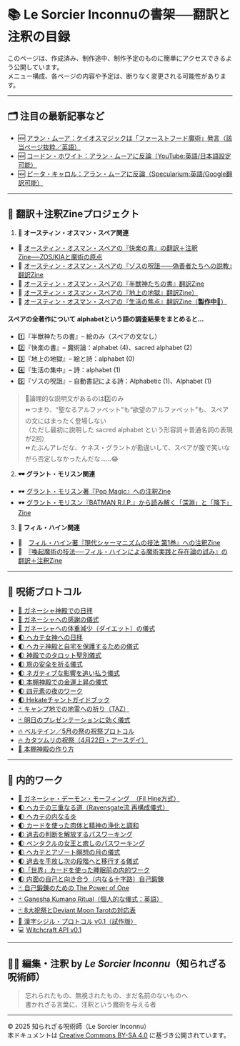 # 📚 Le Sorcier Inconnuの書架──翻訳と注釈の目録

このページは、作成済み、制作途中、制作予定のものに簡単にアクセスできるよう公開しています。<br>
メニュー構成、各ページの内容や予定は、断りなく変更される可能性があります。

---

## 🗂 注目の最新記事など

- 🆕  [アラン・ムーア：ケイオスマジックは「ファーストフード魔術」発言（該当ページ抜粋／英語）](Alanmoore_Chaos_Magic_2025.pdf)
- 🆕 [コードン・ホワイト：アラン・ムーアに反論（YouTube:英語/日本語設定可能）](https://www.youtube.com/watch?v=KyduQCcRbFs)
- 🆕 [ピータ・キャロル：アラン・ムーアに反論（Specularium:英語/Google翻訳可能）](https://www.specularium.org/blog/mayblog-2025)
  
---

## 🔗 翻訳＋注釈Zineプロジェクト

1. **🎨 オースティン・オスマン・スペア関連**<br>

- 🎨 [オースティン・オスマン・スペアの『快楽の書』の翻訳＋注釈Zine──ZOS/KIAと魔術の原点](https://github.com/ravensgate-tux/book_of_pleasure/blob/main/README.md)
- 🎨 [オースティン・オスマン・スペアの『ゾスの呪詛――偽善者たちへの説教』翻訳Zine](https://github.com/ravensgate-tux/Anathema_of_Zos/blob/main/README.md)
- 🎨 [オースティン・オスマン・スペアの『半獣神たちの書』翻訳Zine](https://github.com/ravensgate-tux/book_satyrs/blob/main/README.md)
- 🎨 [オースティン・オスマン・スペアの『地上の地獄』翻訳Zine）](https://github.com/ravensgate-tux/earth_inferno/blob/main/README.md)  
- 🚧 [オースティン・オスマン・スペアの『生活の焦点』翻訳Zine（**製作中🚧**）](https://github.com/ravensgate-tux/focus-of-life/blob/main/README.md_404)

#### スペアの全著作について alphabetという語の調査結果をまとめると…

- 1️⃣『半獣神たちの書』– 絵のみ（スペアの文なし）
- 2️⃣『快楽の書』– 魔術論：alphabet (4)、sacred alphabet (2)
- 3️⃣『地上の地獄』– 絵と詩：alphabet (0)
- 4️⃣『生活の集中』– 詩：alphabet (1)
- 5️⃣『ゾスの呪詛』– 自動書記による詩：Alphabetic (1)、Alphabet (1)

>🐌論理的な説明文があるのは2️⃣のみ<br>
>⏩つまり、“聖なるアルファベット”も“欲望のアルファベット”も、スペアの文にはまったく登場しない<br>
>（ただし最初に説明した sacred alphabet という形容詞＋普通名詞の表現が2回）<br>
>⏩たぶんアレだな、ケネス・グラントが勘違いして、スペアが腹で笑いながら否定しなかったんだな……😂<br>

2. **🕶 グラント・モリスン関連**<br>

- 🕶 [グラント・モリスン著『Pop Magic』への注釈Zine](https://github.com/ravensgate-tux/pop_magic_annotation/blob/main/README.md)
- 🕶 [グラント・モリスン『BATMAN R.I.P.』から読み解く「深淵」と「降下」Zine](https://github.com/ravensgate-tux/batman_rip_zine/blob/main/README.md)

3. **🦑 フィル・ハイン関連**<br>

- 🦑　[フィル・ハイン著『現代シャーマニズムの技法 第1巻』への注釈Zine](https://github.com/ravensgate-tux/hine_modern_shamanism/blob/main/README.md)
- 🦑　[『喚起魔術の技法──フィル・ハインによる魔術実践と存在論の試み』の翻訳＋注釈Zine](https://github.com/ravensgate-tux/hine_evocation/blob/main/README.md)

---

## 🧙 呪術プロトコル

- [🐘 ガネーシャ神殿での日拝](https://github.com/ravensgate-tux/ganesha_morning/blob/main/README.md)
- [🐘 ガネーシャへの感謝の儀式](https://github.com/ravensgate-tux/ganesha_gratitude/blob/main/README.md)
- [🐘 ガネーシャへの体重減少（ダイエット）の儀式](https://github.com/ravensgate-tux/ganesha_diet/blob/main/README.md)
- [🌓 ヘカテ女神への日拝](https://github.com/ravensgate-tux/hekate-daily-ritual/blob/main/README.md)
- [🌓 ヘカテ神殿と自宅を保護するための儀式](https://github.com/ravensgate-tux/hekate-protection-ritual/blob/main/README.md)
- [🌓 神殿でのタロット聖別儀式](https://github.com/ravensgate-tux/hekate-tarot-ritual/blob/main/README.md)
- [🌓 旅の安全を祈る儀式](https://github.com/ravensgate-tux/travel-protection-ritual/blob/main/README.md)
- [🌓 ネガティブな影響を追い払う儀式](https://github.com/ravensgate-tux/banishing-negative-ritual/blob/main/README.md)
- [🌓 本棚神殿での金運上昇の儀式](https://github.com/ravensgate-tux/golden-prosperity-ritual/blob/main/README.md)
- [🌓 四元素の夜のワーク](https://github.com/ravensgate-tux/work_elemental_camp_work/blob/master/README.md)
- [🌓 Hekateチャントガイドブック](https://github.com/ravensgate-tux/hekate-chants/blob/main/README.md)
- [🃏 キャンプ地での地霊への祈り（TAZ）](https://github.com/ravensgate-tux/prayer_to_campground/blob/main/README.md)
- [🃏 明日のプレゼンテーションに効く儀式](https://github.com/ravensgate-tux/presentation_spell/blob/main/README.md)
- [🔥 ベルテイン／5月の祭の祝祭プロトコル](https://github.com/ravensgate-tux/beltaine_ritual/blob/main/README.md)
- [🔥 カタツムリの祝祭（4月22日・アースデイ）](https://github.com/ravensgate-tux/snailmas/blob/main/README.md)
- [🔬 本棚神殿の作り方](https://github.com/ravensgate-tux/bookshelf-temple/blob/main/README.md)

---


## 🧙 内的ワーク

- [🐘 ガネーシャ・デーモン・モーフィング　（Fil Hine方式）](https://github.com/ravensgate-tux/hine_ganesha_morphing/blob/main/README.md)
- [🌓 ヘカテの三重なる道（Ravensgate流 再構成儀式）](https://github.com/ravensgate-tux/hekate_ascending_flame/blob/main/README.md)
- [🌓 ヘカテの内なる炎](https://github.com/ravensgate-tux/work_frame_threshold/blob/main/README.md)
- [🌓 カードを使った肉体と精神の浄化と調和](https://github.com/ravensgate-tux/work_mental_cleansing/blob/main/README.md)
- [🌓 過去の判断を解放するパスワーキング](https://github.com/ravensgate-tux/work_justice_passworking/blob/main/README.md)
- [🌓 ペンタクルの女王と癒しのパスワーキング](https://github.com/ravensgate-tux/work_healing_queen_of_pentacles/blob/main/README.md)
- [🌓 ヘカテとアゾート瞑想の月の儀式](https://github.com/ravensgate-tux/work_the_moon_hekate/blob/main/README.md)
- [🌓 過去を手放し次の段階へと移行する儀式](https://github.com/ravensgate-tux/work_key_transition/blob/main/README.md)
- [🌓「世界」カードを使った睡眠前の内的ワーク](https://github.com/ravensgate-tux/work_sleep_tarot/blob/main/README.md)
- [🌓 内面の自己と向き合う（内なる十字路）自己鍛錬](https://github.com/ravensgate-tux/work_inner_circle/blob/main/README.md)
- [🃏 自己鍛錬のための The Power of One](https://github.com/ravensgate-tux/work_power_of_one/blob/main/README.md)
- [🃏 Ganesha Kumano Ritual（個人的な儀式：英語）](https://github.com/ravensgate-tux/ganesha_kumano_ritual/blob/main/README.md)
- [🃏 8大祝祭とDeviant Moon Tarotの対応表](https://github.com/ravensgate-tux/document_wheel_of_the_year/blob/main/README.md)
- [🔬 漢字シジル・プロトコル v0.1（試作版）](https://github.com/ravensgate-tux/kanji-sigil/blob/main/README.md)
- 💻 [Witchcraft API v0.1](https://github.com/ravensgate-tux/witchcraft_api_v01/blob/main/README.md)

---

## 🧙‍♂️ 編集・注釈 by *Le Sorcier Inconnu*（知られざる呪術師）

> 忘れられたもの、無視されたもの、まだ名前のないものへ  
> 書かれざる言葉に、注釈という魔術を与える者

---

© 2025 知られざる呪術師（Le Sorcier Inconnu）  
本ドキュメントは [Creative Commons BY-SA 4.0](https://creativecommons.org/licenses/by-sa/4.0/deed.ja) に基づき公開されています。
